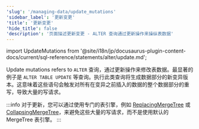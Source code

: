 ```yaml
---
'slug': '/managing-data/update_mutations'
'sidebar_label': '更新变更'
'title': '更新变更'
'hide_title': false
'description': '页面描述更新变更 - ALTER 查询通过更新操作来操纵表数据'
---
```


import UpdateMutations from '@site/i18n/jp/docusaurus-plugin-content-docs/current/sql-reference/statements/alter/update.md';

Update mutations refers to `ALTER` 查询，通过更新操作来修改表数据。最显著的例子是 `ALTER TABLE UPDATE` 等查询。执行此类查询将生成数据部分的新变异版本。这意味着这些语句会触发对所有在变异之前插入的数据的整个数据部分的重写，导致大量的写请求。

:::info
对于更新，您可以通过使用专门的表引擎，例如 [ReplacingMergeTree](/guides/replacing-merge-tree) 或 [CollapsingMergeTree](/engines/table-engines/mergetree-family/collapsingmergetree)，来避免这些大量的写请求，而不是使用默认的 MergeTree 表引擎。
:::

<UpdateMutations/>
